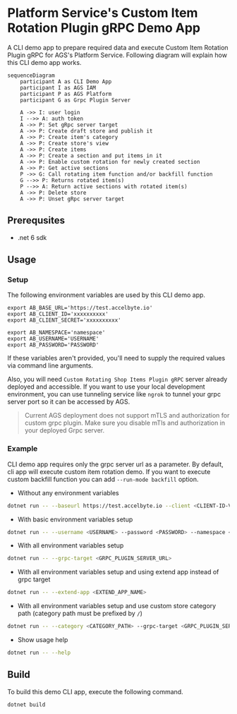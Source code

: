 # Platform Service's Custom Item Rotation Plugin gRPC Demo App

A CLI demo app to prepare required data and execute Custom Item Rotation Plugin gRPC for AGS's Platform Service.
Following diagram will explain how this CLI demo app works.
```mermaid
sequenceDiagram
    participant A as CLI Demo App
    participant I as AGS IAM
    participant P as AGS Platform
    participant G as Grpc Plugin Server
    
    A ->> I: user login
    I -->> A: auth token
    A ->> P: Set gRpc server target
    A ->> P: Create draft store and publish it
    A ->> P: Create item's category
    A ->> P: Create store's view
    A ->> P: Create items
    A ->> P: Create a section and put items in it
    A ->> P: Enable custom rotation for newly created section
    A ->> P: Get active sections
    P ->> G: Call rotating item function and/or backfill function
    G -->> P: Returns rotated item(s)
    P -->> A: Return active sections with rotated item(s)
    A ->> P: Delete store
    A ->> P: Unset gRpc server target
```

## Prerequsites

* .net 6 sdk

## Usage

### Setup

The following environment variables are used by this CLI demo app.
```
export AB_BASE_URL='https://test.accelbyte.io'
export AB_CLIENT_ID='xxxxxxxxxx'
export AB_CLIENT_SECRET='xxxxxxxxxx'

export AB_NAMESPACE='namespace'
export AB_USERNAME='USERNAME'
export AB_PASSWORD='PASSWORD'
```
If these variables aren't provided, you'll need to supply the required values via command line arguments.

Also, you will need `Custom Rotating Shop Items Plugin gRPC` server already deployed and accessible. If you want to use your local development environment, you can use tunneling service like `ngrok` to tunnel your grpc server port so it can be accessed by AGS.
> Current AGS deployment does not support mTLS and authorization for custom grpc plugin. Make sure you disable mTls and authorization in your deployed Grpc server.


### Example
CLI demo app requires only the grpc server url as a parameter. By default, cli app will execute custom item rotation demo. If you want to execute custom backfill function you can add `--run-mode backfill` option.

- Without any environment variables
```bash
dotnet run -- --baseurl https://test.accelbyte.io --client <CLIENT-ID-VALUE> --secret <CLIENT-SECRET-VALUE> --namespace <NAMESPACE-VALUE> --username <USERNAME> --password <PASSWORD> --grpc-target <GRPC_PLUGIN_SERVER_URL>
```

- With basic environment variables setup
```bash
dotnet run -- --username <USERNAME> --password <PASSWORD> --namespace <NAMESPACE-VALUE> --grpc-target <GRPC_PLUGIN_SERVER_URL>
```

- With all environment variables setup
```bash
dotnet run -- --grpc-target <GRPC_PLUGIN_SERVER_URL>
```

- With all environment variables setup and using extend app instead of grpc target
```bash
dotnet run -- --extend-app <EXTEND_APP_NAME>
```

- With all environment variables setup and use custom store category path (category path must be prefixed by `/`)
```bash
dotnet run -- --category <CATEGORY_PATH> --grpc-target <GRPC_PLUGIN_SERVER_URL>
```

- Show usage help
```bash
dotnet run -- --help
```

## Build

To build this demo CLI app, execute the following command.

```bash
dotnet build
```
